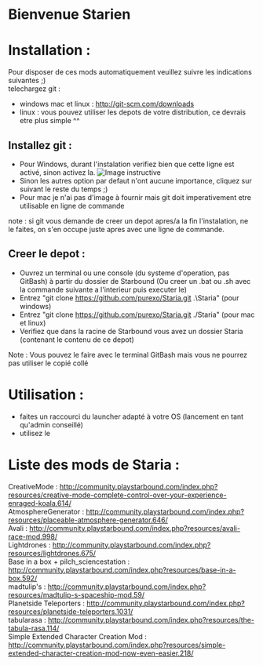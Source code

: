Bienvenue Starien
======

# Installation :
Pour disposer de ces mods automatiquement veuillez suivre les indications suivantes ;)  
telechargez git :  
* windows mac et linux : http://git-scm.com/downloads
* linux : vous pouvez utiliser les depots de votre distribution, ce devrais etre plus simple ^^

## Installez git :
* Pour Windows, durant l'instalation verifiez bien que cette ligne est activé, sinon activez la.
![Image instructive](http://i.imgur.com/J4jn2ux.png)
* Sinon les autres option par defaut n'ont aucune importance, cliquez sur suivant le reste du temps ;)
* Pour mac je n'ai pas d'image à fournir mais git doit imperativement etre utilisable en ligne de commande
 
note : si git vous demande de creer un depot apres/a la fin l'instalation, ne le faites, on s'en occupe juste apres avec une ligne de commande.

## Creer le depot :
* Ouvrez un terminal ou une console (du systeme d'operation, pas GitBash) à partir du dossier de Starbound (Ou creer un .bat ou .sh avec la commande suivante a l'interieur puis executer le)
* Entrez "git clone https://github.com/purexo/Staria.git .\Staria" (pour windows)
* Entrez "git clone https://github.com/purexo/Staria.git ./Staria" (pour mac et linux)
* Verifiez que dans la racine de Starbound vous avez un dossier Staria (contenant le contenu de ce depot)

Note : Vous pouvez le faire avec le terminal GitBash mais vous ne pourrez pas utiliser le copié collé

# Utilisation :
* faites un raccourci du launcher adapté à votre OS (lancement en tant qu'admin conseillé)
* utilisez le

# Liste des mods de Staria :
CreativeMode : http://community.playstarbound.com/index.php?resources/creative-mode-complete-control-over-your-experience-enraged-koala.614/  
AtmosphereGenerator : http://community.playstarbound.com/index.php?resources/placeable-atmosphere-generator.646/  
Avali : http://community.playstarbound.com/index.php?resources/avali-race-mod.998/  
Lightdrones : http://community.playstarbound.com/index.php?resources/lightdrones.675/  
Base in a box + pilch_sciencestation : http://community.playstarbound.com/index.php?resources/base-in-a-box.592/  
madtulip's : http://community.playstarbound.com/index.php?resources/madtulip-s-spaceship-mod.59/  
Planetside Teleporters : http://community.playstarbound.com/index.php?resources/planetside-teleporters.1031/  
tabularasa : http://community.playstarbound.com/index.php?resources/the-tabula-rasa.114/  
Simple Extended Character Creation Mod : http://community.playstarbound.com/index.php?resources/simple-extended-character-creation-mod-now-even-easier.218/ 
